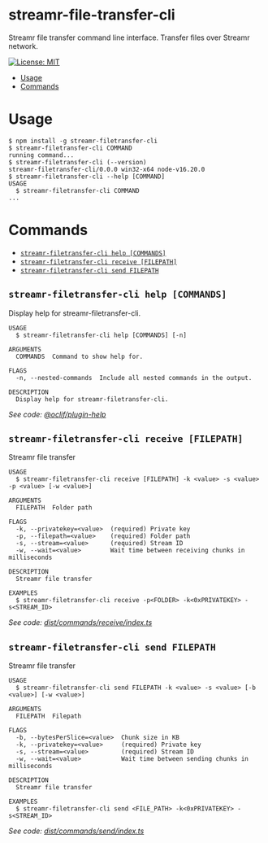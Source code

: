 streamr-file-transfer-cli
=================

Streamr file transfer command line interface. Transfer files over Streamr network.

[![License: MIT](https://img.shields.io/badge/License-MIT-yellow.svg)](https://opensource.org/licenses/MIT)


<!-- toc -->
* [Usage](#usage)
* [Commands](#commands)
<!-- tocstop -->
# Usage
<!-- usage -->
```sh-session
$ npm install -g streamr-filetransfer-cli
$ streamr-filetransfer-cli COMMAND
running command...
$ streamr-filetransfer-cli (--version)
streamr-filetransfer-cli/0.0.0 win32-x64 node-v16.20.0
$ streamr-filetransfer-cli --help [COMMAND]
USAGE
  $ streamr-filetransfer-cli COMMAND
...
```
<!-- usagestop -->
# Commands
<!-- commands -->
* [`streamr-filetransfer-cli help [COMMANDS]`](#streamr-filetransfer-cli-help-commands)
* [`streamr-filetransfer-cli receive [FILEPATH]`](#streamr-filetransfer-cli-receive-filepath)
* [`streamr-filetransfer-cli send FILEPATH`](#streamr-filetransfer-cli-send-filepath)

## `streamr-filetransfer-cli help [COMMANDS]`

Display help for streamr-filetransfer-cli.

```
USAGE
  $ streamr-filetransfer-cli help [COMMANDS] [-n]

ARGUMENTS
  COMMANDS  Command to show help for.

FLAGS
  -n, --nested-commands  Include all nested commands in the output.

DESCRIPTION
  Display help for streamr-filetransfer-cli.
```

_See code: [@oclif/plugin-help](https://github.com/oclif/plugin-help/blob/v5.2.9/src/commands/help.ts)_

## `streamr-filetransfer-cli receive [FILEPATH]`

Streamr file transfer

```
USAGE
  $ streamr-filetransfer-cli receive [FILEPATH] -k <value> -s <value> -p <value> [-w <value>]

ARGUMENTS
  FILEPATH  Folder path

FLAGS
  -k, --privatekey=<value>  (required) Private key
  -p, --filepath=<value>    (required) Folder path
  -s, --stream=<value>      (required) Stream ID
  -w, --wait=<value>        Wait time between receiving chunks in milliseconds

DESCRIPTION
  Streamr file transfer

EXAMPLES
  $ streamr-filetransfer-cli receive -p<FOLDER> -k<0xPRIVATEKEY> -s<STREAM_ID>
```

_See code: [dist/commands/receive/index.ts](https://github.com/yaruno/streamr-filetransfer-cli/blob/v0.0.0/dist/commands/receive/index.ts)_

## `streamr-filetransfer-cli send FILEPATH`

Streamr file transfer

```
USAGE
  $ streamr-filetransfer-cli send FILEPATH -k <value> -s <value> [-b <value>] [-w <value>]

ARGUMENTS
  FILEPATH  Filepath

FLAGS
  -b, --bytesPerSlice=<value>  Chunk size in KB
  -k, --privatekey=<value>     (required) Private key
  -s, --stream=<value>         (required) Stream ID
  -w, --wait=<value>           Wait time between sending chunks in milliseconds

DESCRIPTION
  Streamr file transfer

EXAMPLES
  $ streamr-filetransfer-cli send <FILE_PATH> -k<0xPRIVATEKEY> -s<STREAM_ID>
```

_See code: [dist/commands/send/index.ts](https://github.com/yaruno/streamr-filetransfer-cli/blob/v0.0.0/dist/commands/send/index.ts)_
<!-- commandsstop -->

